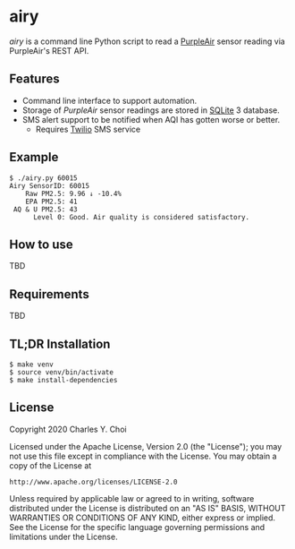 # airy

*airy* is a command line Python script to read a [PurpleAir](https://www2.purpleair.com) sensor reading via PurpleAir's REST API. 

## Features

- Command line interface to support automation.
- Storage of _PurpleAir_ sensor readings are stored in [SQLite](https://www.sqlite.org/index.html) 3 database.
- SMS alert support to be notified when AQI has gotten worse or better.
   - Requires [Twilio](https://www.twilio.com) SMS service

## Example

```
$ ./airy.py 60015
Airy SensorID: 60015
    Raw PM2.5: 9.96 ↓ -10.4%
    EPA PM2.5: 41
 AQ & U PM2.5: 43
      Level 0: Good. Air quality is considered satisfactory.
```

## How to use

TBD

## Requirements

TBD


## TL;DR Installation

``` 
$ make venv
$ source venv/bin/activate
$ make install-dependencies
```

## License

Copyright 2020 Charles Y. Choi

Licensed under the Apache License, Version 2.0 (the "License");
you may not use this file except in compliance with the License.
You may obtain a copy of the License at

    http://www.apache.org/licenses/LICENSE-2.0

Unless required by applicable law or agreed to in writing, software
distributed under the License is distributed on an "AS IS" BASIS,
WITHOUT WARRANTIES OR CONDITIONS OF ANY KIND, either express or implied.
See the License for the specific language governing permissions and
limitations under the License.








